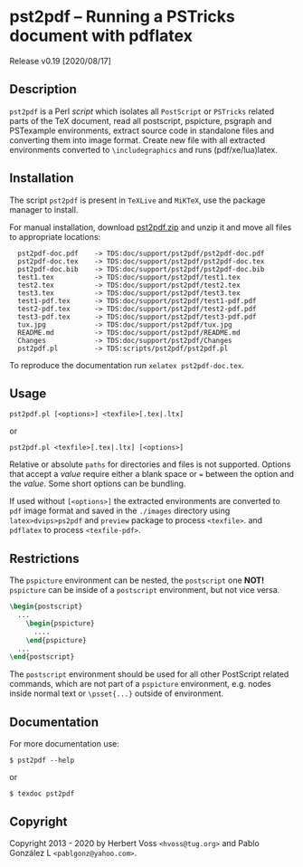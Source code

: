 # pst2pdf &ndash; Running a PSTricks document with pdflatex

Release v0.19 \[2020/08/17\]

## Description

`pst2pdf` is a Perl _script_ which isolates all `PostScript` or `PSTricks` related
parts of the TeX document, read all postscript, pspicture, psgraph and
PSTexample environments, extract source code in standalone files and
converting them into image format. Create new file with all extracted environments
converted to `\includegraphics` and runs (pdf/xe/lua)latex.

## Installation

The script `pst2pdf` is present in `TeXLive` and `MiKTeX`, use the
package manager to install.

For manual installation, download [pst2pdf.zip](http://mirrors.ctan.org/graphics/pstricks/scripts/pst2pdf.zip) and unzip it
and move all files to appropriate locations:

```
  pst2pdf-doc.pdf    -> TDS:doc/support/pst2pdf/pst2pdf-doc.pdf
  pst2pdf-doc.tex    -> TDS:doc/support/pst2pdf/pst2pdf-doc.tex
  pst2pdf-doc.bib    -> TDS:doc/support/pst2pdf/pst2pdf-doc.bib
  test1.tex          -> TDS:doc/support/pst2pdf/test1.tex
  test2.tex          -> TDS:doc/support/pst2pdf/test2.tex
  test3.tex          -> TDS:doc/support/pst2pdf/test3.tex
  test1-pdf.tex      -> TDS:doc/support/pst2pdf/test1-pdf.pdf
  test2-pdf.tex      -> TDS:doc/support/pst2pdf/test2-pdf.pdf
  test3-pdf.tex      -> TDS:doc/support/pst2pdf/test3-pdf.pdf
  tux.jpg            -> TDS:doc/support/pst2pdf/tux.jpg
  README.md          -> TDS:doc/support/pst2pdf/README.md
  Changes            -> TDS:doc/support/pst2pdf/Changes
  pst2pdf.pl         -> TDS:scripts/pst2pdf/pst2pdf.pl
```

To reproduce the documentation run `xelatex pst2pdf-doc.tex`.

## Usage

```
pst2pdf.pl [<options>] <texfile>[.tex|.ltx]
```

or

```
pst2pdf.pl <texfile>[.tex|.ltx] [<options>]
```

Relative or absolute `paths` for directories and files is not supported. Options that accept a _value_ require either a blank
space or `=` between the option and the _value_. Some short options can be bundling.

If used without `[<options>]` the extracted environments are converted to `pdf` image format
and saved in the `./images` directory using `latex>dvips>ps2pdf` and `preview` package to process `<texfile>`.
and `pdflatex` to process `<texfile-pdf>`.

## Restrictions

The `pspicture` environment can be nested, the `postscript` one **NOT!**
`pspicture` can be inside of a `postscript` environment, but
not vice versa.

```latex
\begin{postscript}
  ...
    \begin{pspicture}
      ....
    \end{pspicture}
  ...
\end{postscript}
```

The `postscript` environment should be used for all other PostScript related
commands, which are not part of a `pspicture` environment, e.g. nodes inside
normal text or `\psset{...}` outside of environment.

## Documentation

For more documentation use:

```
$ pst2pdf --help
```

or

```
$ texdoc pst2pdf
```

## Copyright

Copyright 2013 - 2020 by Herbert Voss `<hvoss@tug.org>` and Pablo González L `<pablgonz@yahoo.com>`.
